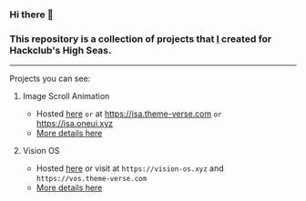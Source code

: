 ### Hi there 👋

### This repository is a collection of projects that **[I](https://github.com/gitstar-oc)** created for Hackclub's High Seas. 

---
Projects you can see:

1. Image Scroll Animation
   - Hosted [here](https://isa.theme-verse.com) `or` at https://isa.theme-verse.com `or` https://isa.oneui.xyz
   - [More details here](https://github.com/Hackclub-OC/Image-Scroll-Animation)

2. Vision OS
   - Hosted [here](https://vos.theme-verse.com) or visit at `https://vision-os.xyz` and `https://vos.theme-verse.com`
   - [More details here](https://github.com/Hackclub-OC/vision-os)

<!--
3. ColoureD
   - Will be hosted at `https://colored.theme-verse.com` or `https://cd.theme-verse.com`

5. Minimalist Design Framework **`In Progress`**
   - Will be hosted at `https://ui.theme-verse.com` and `https://oneui.xyz`
   - [More details here](https://github.com/Hackclub-OC/Minimalist)



<!--  https://x.com/meodai/status/1861068150642540663 --> 
